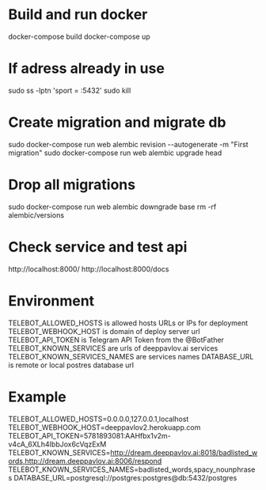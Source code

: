 # Build and run docker
docker-compose build
docker-compose up

# If adress already in use
sudo ss -lptn 'sport = :5432'
sudo kill <pid>

# Create migration and migrate db
sudo docker-compose run web alembic revision --autogenerate -m "First migration"
sudo docker-compose run web alembic upgrade head

# Drop all migrations
sudo docker-compose run web alembic downgrade base
rm -rf alembic/versions

# Check service and test api
http://localhost:8000/
http://localhost:8000/docs

# Environment
TELEBOT_ALLOWED_HOSTS is allowed hosts URLs or IPs for deployment
TELEBOT_WEBHOOK_HOST is domain of deploy server url
TELEBOT_API_TOKEN is Telegram API Token from the @BotFather
TELEBOT_KNOWN_SERVICES are urls of deeppavlov.ai services
TELEBOT_KNOWN_SERVICES_NAMES are services names
DATABASE_URL is remote or local postres database url

# Example
TELEBOT_ALLOWED_HOSTS=0.0.0.0,127.0.0.1,localhost
TELEBOT_WEBHOOK_HOST=deeppavlov2.herokuapp.com
TELEBOT_API_TOKEN=5781893081:AAHfbx1v2m-v4cA_6XLh4IbbJox6cVqzExM
TELEBOT_KNOWN_SERVICES=http://dream.deeppavlov.ai:8018/badlisted_words,http://dream.deeppavlov.ai:8006/respond
TELEBOT_KNOWN_SERVICES_NAMES=badlisted_words,spacy_nounphrases
DATABASE_URL=postgresql://postgres:postgres@db:5432/postgres
